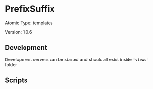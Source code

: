 # PrefixSuffix

Atomic Type: templates

Version: 1.0.6

## Development

Development servers can be started and should all exist inside `"views"` folder

## Scripts
